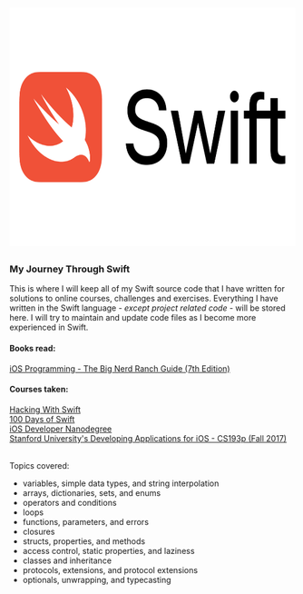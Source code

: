# <img src="/Swift-Logo.png"  height="420">

### My Journey Through Swift

This is where I will keep all of my Swift source code that I have written for solutions to online courses, challenges and exercises. Everything I have written in the Swift language - <i>except project related code</i> - will be stored here. I will try to maintain and update code files as I become more experienced in Swift.

#### Books read:
[iOS Programming - The Big Nerd Ranch Guide (7th Edition)](https://www.bignerdranch.com/books/ios-programming-the-big-nerd-ranch-guide-seventh-edition/)
#### Courses taken:

[Hacking With Swift](https://www.hackingwithswift.com/read)</br>
[100 Days of Swift](https://www.hackingwithswift.com/100/)<br>
[iOS Developer Nanodegree](https://www.udacity.com/course/ios-developer-nanodegree--nd003)<br>
[Stanford University's Developing Applications for iOS - CS193p (Fall 2017)](https://cs193p.sites.stanford.edu)<br><br>

Topics covered:
* variables, simple data types, and string interpolation
* arrays, dictionaries, sets, and enums
* operators and conditions
* loops
* functions, parameters, and errors
* closures
* structs, properties, and methods
* access control, static properties, and laziness
* classes and inheritance
* protocols, extensions, and protocol extensions
* optionals, unwrapping, and typecasting
